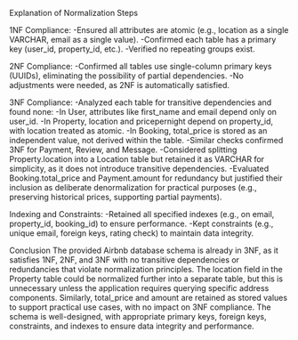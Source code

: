 Explanation of Normalization Steps

1NF Compliance:
	-Ensured all attributes are atomic (e.g., location as a single VARCHAR, email as a single value).
	-Confirmed each table has a primary key (user_id, property_id, etc.).
	-Verified no repeating groups exist.

2NF Compliance:
	-Confirmed all tables use single-column primary keys (UUIDs), eliminating the possibility of partial dependencies.
	-No adjustments were needed, as 2NF is automatically satisfied.

3NF Compliance:
	-Analyzed each table for transitive dependencies and found none:
	-In User, attributes like first_name and email depend only on user_id.
	-In Property, location and pricepernight depend on property_id, with location treated as atomic.
	-In Booking, total_price is stored as an independent value, not derived within the table.
	-Similar checks confirmed 3NF for Payment, Review, and Message.
	-Considered splitting Property.location into a Location table but retained it as VARCHAR for simplicity, as it does not introduce transitive dependencies.
	-Evaluated Booking.total_price and Payment.amount for redundancy but justified their inclusion as deliberate denormalization for practical purposes (e.g., preserving historical prices, supporting partial payments).

Indexing and Constraints:
	-Retained all specified indexes (e.g., on email, property_id, booking_id) to ensure performance.
	-Kept constraints (e.g., unique email, foreign keys, rating check) to maintain data integrity.

Conclusion
	The provided Airbnb database schema is already in 3NF, as it satisfies 1NF, 2NF, and 3NF with no transitive dependencies or redundancies that violate normalization principles. 
	The location field in the Property table could be normalized further into a separate table, but this is unnecessary unless the application requires querying specific address components. 
	Similarly, total_price and amount are retained as stored values to support practical use cases, with no impact on 3NF compliance. The schema is well-designed, with appropriate primary keys,
	foreign keys, constraints, and indexes to ensure data integrity and performance.
